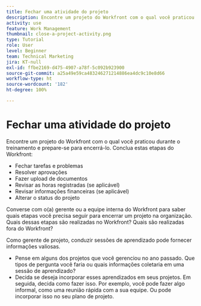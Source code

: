 ```yaml
---
title: Fechar uma atividade do projeto
description: Encontre um projeto do Workfront com o qual você praticou durante o treinamento e prepare-se para encerrá-lo.
activity: use
feature: Work Management
thumbnail: close-a-project-activity.png
type: Tutorial
role: User
level: Beginner
team: Technical Marketing
jira: KT-null
exl-id: ffbe2169-d475-4907-a78f-5c092b923900
source-git-commit: a25a49e59ca483246271214886ea4dc9c10e8d66
workflow-type: ht
source-wordcount: '182'
ht-degree: 100%

---
```


# Fechar uma atividade do projeto

Encontre um projeto do Workfront com o qual você praticou durante o treinamento e prepare-se para encerrá-lo. Conclua estas etapas do Workfront:

* Fechar tarefas e problemas
* Resolver aprovações
* Fazer upload de documentos
* Revisar as horas registradas (se aplicável)
* Revisar informações financeiras (se aplicável)
* Alterar o status do projeto

Converse com o(a) gerente ou a equipe interna do Workfront para saber quais etapas você precisa seguir para encerrar um projeto na organização. Quais dessas etapas são realizadas no Workfront? Quais são realizadas fora do Workfront?

Como gerente de projeto, conduzir sessões de aprendizado pode fornecer informações valiosas.

* Pense em alguns dos projetos que você gerenciou no ano passado. Que tipos de pergunta você faria ou quais informações coletaria em uma sessão de aprendizado?
* Decida se deseja incorporar esses aprendizados em seus projetos. Em seguida, decida como fazer isso. Por exemplo, você pode fazer algo informal, como uma reunião rápida com a sua equipe. Ou pode incorporar isso no seu plano de projeto.
